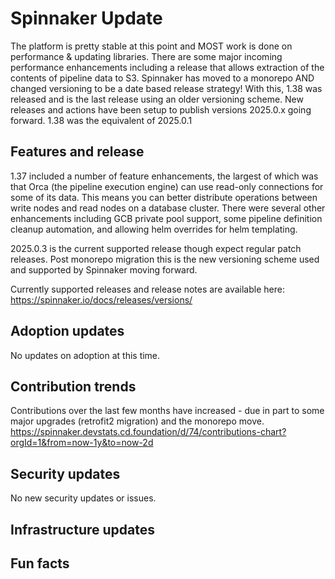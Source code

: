 # Spinnaker Update

The platform is pretty stable at this point and MOST work is done on performance & updating libraries.  There are some major incoming performance enhancements including a release that allows extraction of the contents of pipeline data to S3.  Spinnaker has moved to a monorepo AND changed versioning to be a date based release strategy!  With this, 1.38 was released and is the last release using an older versioning scheme.  New releases and actions have been setup
to publish versions 2025.0.x going forward.  1.38 was the equivalent of 2025.0.1

## Features and release
1.37 included a number of feature enhancements, the largest of which was that Orca (the pipeline execution engine) can use read-only connections for some of its data.  This means you can better distribute operations between write nodes and read nodes on a database cluster.  There were several other enhancements including GCB private pool support, some pipeline definition cleanup automation, and allowing helm overrides for helm templating.

2025.0.3 is the current supported release though expect regular patch releases.  Post monorepo migration this is the new versioning scheme used and supported by Spinnaker moving forward.  

Currently supported releases and release notes are available here:
https://spinnaker.io/docs/releases/versions/

## Adoption updates
No updates on adoption at this time.

## Contribution trends
Contributions over the last few months have increased - due in part to some major upgrades (retrofit2 migration) and the monorepo move.  https://spinnaker.devstats.cd.foundation/d/74/contributions-chart?orgId=1&from=now-1y&to=now-2d  

## Security updates
No new security updates or issues.  

## Infrastructure updates


## Fun facts

